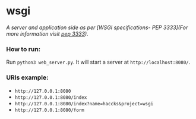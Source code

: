 # wsgi
*A server and application side as per [WSGI specifications- PEP 3333](For more information visit [pep 3333](https://peps.python.org/pep-3333/)).*

### How to run:
Run `python3 web_server.py`. It will start a server at `http://localhost:8080/`.

### URIs example:
+ `http://127.0.0.1:8080`
+ `http://127.0.0.1:8080/index`
+ `http://127.0.0.1:8080/index?name=haccks&project=wsgi`
+ `http://127.0.0.1:8080/form`
